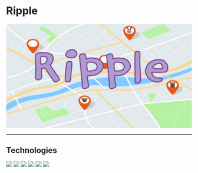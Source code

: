 # Ripple

![Ripple Logo](/assets/RippleBanner1.png)
___

## Technologies 

![](https://img.shields.io/badge/<OS>-<Linux>-informational?style=plastic&logo=<LOGO_NAME>&logoColor=white&color=c4b4f4)
![](https://img.shields.io/badge/<Shell>-<Bash/Zsh>-informational?style=plastic&logo=<LOGO_NAME>&logoColor=white&color=c4b4f4)
![](https://img.shields.io/badge/<Editor>-<VSCode>-informational?style=plastic&logo=<LOGO_NAME>&logoColor=white&color=c4b4f4)
![](https://img.shields.io/badge/<Code>-<JavaScript>-informational?style=plastic&logo=<LOGO_NAME>&logoColor=white&color=c4b4f4)
![](https://img.shields.io/badge/<Code>-<React-Native>-informational?style=plastic&logo=<LOGO_NAME>&logoColor=white&color=c4b4f4)
![](https://img.shields.io/badge/<Tools>-<Firebase%20Firestore>-informational?style=plastic&logo=<LOGO_NAME>&logoColor=white&color=c4b4f4)